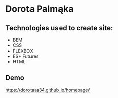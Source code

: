 # Dorota Palmąka

## Technologies used to create site:
- BEM
- CSS
- FLEXBOX
- ES+ Futures
- HTML

## Demo


https://dorotaaa34.github.io/homepage/
